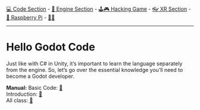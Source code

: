 [💻 Code Section](https://github.com/EloiStree/HelloGodotCode) - [🚂 Engine Section](https://github.com/EloiStree/HelloGodotEngineKeyword) - [🕹️🎮 Hacking Game](https://github.com/EloiStree/HelloGodotRemoteControlHub) - [👓 XR Section](https://github.com/EloiStree/HelloGodotXR)  - [🍓 Raspberry Pi](https://github.com/EloiStree/HelloRaspberryPi) - [🍺🍻](https://buymeacoffee.com/apintio)

------------------------------

# Hello Godot Code
Just like with C# in Unity, it’s important to learn the language separately from the engine. So, let’s go over the essential knowledge you’ll need to become a Godot developer.



**Manual:**
Basic Code: [📕](https://docs.godotengine.org/en/4.4/tutorials/scripting/gdscript/gdscript_basics.html)    
Introduction: [📕](https://docs.godotengine.org/en/4.4/getting_started/introduction/index.html )   
All class: [📕](https://docs.godotengine.org/en/4.4/classes/index.html )   

